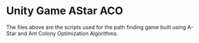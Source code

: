 # Unity Game AStar ACO

The files above are the scripts used for the path finding game built using A-Star and Ant Colony Optimization Algorithms. 
